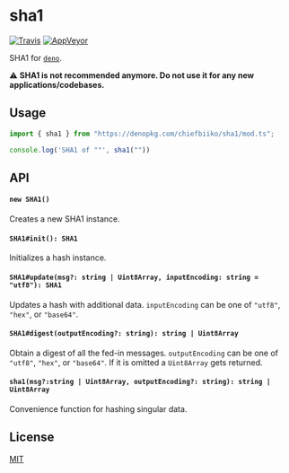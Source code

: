# sha1

[![Travis](http://img.shields.io/travis/chiefbiiko/sha1.svg?style=flat)](http://travis-ci.org/chiefbiiko/sha1) [![AppVeyor](https://ci.appveyor.com/api/projects/status/github/chiefbiiko/sha1?branch=master&svg=true)](https://ci.appveyor.com/project/chiefbiiko/sha1)

SHA1 for [`deno`](https://deno.land).

:warning: **SHA1 is not recommended anymore. Do not use it for any new applications/codebases.**

## Usage

``` ts
import { sha1 } from "https://denopkg.com/chiefbiiko/sha1/mod.ts";

console.log('SHA1 of ""', sha1(""))
```

## API

#### `new SHA1()`

Creates a new SHA1 instance.

#### `SHA1#init(): SHA1`

Initializes a hash instance.

#### `SHA1#update(msg?: string | Uint8Array, inputEncoding: string = "utf8"): SHA1`

Updates a hash with additional data. `inputEncoding` can be one of `"utf8"`, `"hex"`, or `"base64"`.

#### `SHA1#digest(outputEncoding?: string): string | Uint8Array`

Obtain a digest of all the fed-in messages. `outputEncoding` can be one of `"utf8"`, `"hex"`, or `"base64"`. If it is omitted a `Uint8Array` gets returned.

#### `sha1(msg?:string | Uint8Array, outputEncoding?: string): string | Uint8Array`

Convenience function for hashing singular data.

## License

[MIT](./LICENSE)
